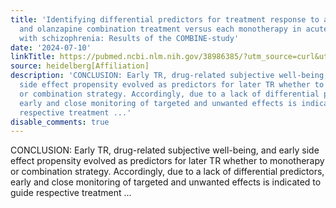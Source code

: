 ```yaml
---
title: 'Identifying differential predictors for treatment response to amisulpride
  and olanzapine combination treatment versus each monotherapy in acutely ill patients
  with schizophrenia: Results of the COMBINE-study'
date: '2024-07-10'
linkTitle: https://pubmed.ncbi.nlm.nih.gov/38986385/?utm_source=curl&utm_medium=rss&utm_campaign=pubmed-2&utm_content=1FakS-2QOkCT8HsMOQP1bCRQ4YzyumYOmxmF0moLsQ3dFB1E9V&fc=20220326224207&ff=20240711181556&v=2.18.0.post9+e462414
source: heidelberg[Affiliation]
description: 'CONCLUSION: Early TR, drug-related subjective well-being, and early
  side effect propensity evolved as predictors for later TR whether to monotherapy
  or combination strategy. Accordingly, due to a lack of differential predictors,
  early and close monitoring of targeted and unwanted effects is indicated to guide
  respective treatment ...'
disable_comments: true
---
```

CONCLUSION: Early TR, drug-related subjective well-being, and early side effect propensity evolved as predictors for later TR whether to monotherapy or combination strategy. Accordingly, due to a lack of differential predictors, early and close monitoring of targeted and unwanted effects is indicated to guide respective treatment ...